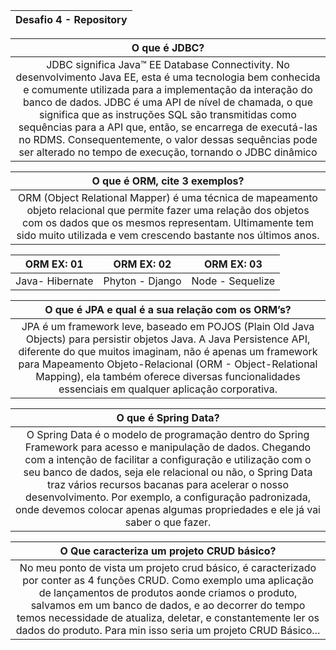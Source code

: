 | Desafio 4 - Repository | 
|:----------------------:|

| O que é JDBC? |
|:----:|
|    JDBC significa Java™ EE Database Connectivity. No desenvolvimento Java EE, esta é uma tecnologia bem conhecida e comumente utilizada para a implementação da interação do banco de dados. JDBC é uma API de nível de chamada, o que significa que as instruções SQL são transmitidas como sequências para a API que, então, se encarrega de executá-las no RDMS. Consequentemente, o valor dessas sequências pode ser alterado no tempo de execução, tornando o JDBC dinâmico  |


|O que é ORM, cite 3 exemplos? |
|:------------------------:|
|ORM (Object Relational Mapper) é uma técnica de mapeamento objeto relacional que permite fazer uma relação dos objetos com os dados que os mesmos representam. Ultimamente tem sido muito utilizada e vem crescendo bastante nos últimos anos.                          |

| ORM EX: 01 | ORM EX: 02 | ORM EX: 03 |
|------------|------------|------------|
|  Java- Hibernate  |  Phyton - Django  |  Node - Sequelize |


| O que é JPA e qual é a sua relação com os ORM’s? |
|:----:|
|JPA é um framework leve, baseado em POJOS (Plain Old Java Objects) para persistir objetos Java. A Java Persistence API, diferente do que muitos imaginam, não é apenas um framework para Mapeamento Objeto-Relacional (ORM - Object-Relational Mapping), ela também oferece diversas funcionalidades essenciais em qualquer aplicação corporativa.            |



|  O que é Spring Data? |
|:----:|
|O Spring Data é o modelo de programação dentro do Spring Framework para acesso e manipulação de dados. Chegando com a intenção de facilitar a configuração e utilização com o seu banco de dados, seja ele relacional ou não, o Spring Data traz vários recursos bacanas para acelerar o nosso desenvolvimento. Por exemplo, a configuração padronizada, onde devemos colocar apenas algumas propriedades e ele já vai saber o que fazer.|

|  O Que caracteriza um projeto CRUD básico? |
|:----:|
|No meu ponto de vista um projeto crud básico, é caracterizado por conter as 4 funções CRUD. Como exemplo uma aplicação de lançamentos de produtos aonde criamos o produto, salvamos em um banco de dados, e ao decorrer do tempo temos necessidade de atualiza, deletar, e constantemente ler os dados do produto. Para min isso seria um projeto CRUD Básico...
